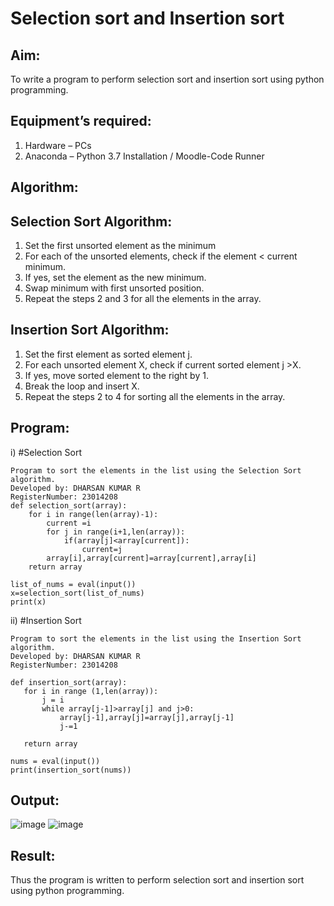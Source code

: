 # Selection sort and Insertion sort
## Aim:
To write a program to perform selection sort and insertion sort using python programming.
## Equipment’s required:
1.	Hardware – PCs
2.	Anaconda – Python 3.7 Installation / Moodle-Code Runner
## Algorithm:
## Selection Sort Algorithm:
1.	Set the first unsorted element as the minimum
2.	For each of the unsorted elements, check if the element < current minimum.
3.	If yes, set the element as the new minimum.
4.	Swap minimum with first unsorted position.
5.	Repeat the steps 2 and 3 for all the elements in the array.
## Insertion Sort Algorithm:
1.	Set the first element as sorted element j.
2.	For each unsorted element X, check if current sorted element j >X.
3.	If yes, move sorted element to the right by 1.
4.	Break the loop and insert X.
5.	Repeat the steps 2 to 4 for sorting all the elements in the array.
## Program:
i)	#Selection Sort
```
Program to sort the elements in the list using the Selection Sort algorithm.
Developed by: DHARSAN KUMAR R
RegisterNumber: 23014208
def selection_sort(array):
    for i in range(len(array)-1):
        current =i
        for j in range(i+1,len(array)):
            if(array[j]<array[current]):
                current=j
        array[i],array[current]=array[current],array[i]
    return array 
    
list_of_nums = eval(input())
x=selection_sort(list_of_nums)
print(x)

```
ii)	#Insertion Sort
```
Program to sort the elements in the list using the Insertion Sort algorithm.
Developed by: DHARSAN KUMAR R
RegisterNumber: 23014208

def insertion_sort(array):
   for i in range (1,len(array)):
       j = i
       while array[j-1]>array[j] and j>0:
           array[j-1],array[j]=array[j],array[j-1]
           j-=1
           
   return array 
    
nums = eval(input()) 
print(insertion_sort(nums))

```

## Output:
![image](https://github.com/DHARSAN23014208/Sorting-Algorithm/assets/149365413/01453cf8-78a7-4a63-82d7-007110bcbdb6)
![image](https://github.com/DHARSAN23014208/Sorting-Algorithm/assets/149365413/45ae1b69-205f-4a81-9ade-5478acc55bac)


## Result:
Thus the program is written to perform selection sort and insertion sort using python programming.
